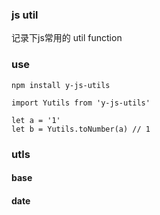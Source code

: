 ### js util
记录下js常用的 util function

### use

```
npm install y-js-utils
```
```
import Yutils from 'y-js-utils'

let a = '1'
let b = Yutils.toNumber(a) // 1
```

### utls

#### base

#### date